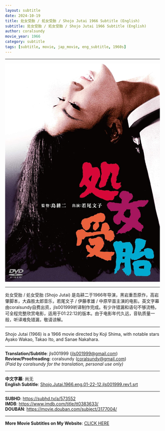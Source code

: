 ```yaml
---
layout: subtitle
date: 2024-10-19
title: 处女受胎 / 処女受胎 / Shojo Jutai 1966 Subtitle (English)
subtitle: 处女受胎 / 処女受胎 / Shojo Jutai 1966 Subtitle (English)
author: coralsundy
movie_year: 1966
category: subtitle
tags: [subtitle, movie, jap_movie, eng_subtitle, 1960s]
---
```


------

<img src="../assets/tt0383633.jpg" alt="tt0383633_cover_art" />

------

处女受胎 / 処女受胎 (Shojo Jutai) 是岛耕二于1966年导演，黑岩重吾原作，高岩肇脚本，大森胜太郎音乐，若尾文子 / 伊藤孝雄 / 中原早苗主演的电影。英文字幕由coralsundy自费出资，jls001999听译制作完成。有少许错漏和语句不够流畅，可全程完整欣赏电影，适用于01:22:12的版本。由于电影年代久远，音轨质量一般，听译难免错漏，敬请谅解。

------

Shojo Jutai (1966) is a 1966 movie directed by Koji Shima, with notable stars Ayako Wakao, Takao Ito, and Sanae Nakahara.

------

**Translation/Subtitle**: jls001999 (jls001999@gmail.com)<br>
**Review/Proofreading**: coralsundy (coralsundy@gmail.com)<br>
*(Paid by coralsundy for the translation, personal use only)*

------

**中文字幕**: 尚无<br>
**English Subtitle**: [Shojo.Jutai.1966.eng.01-22-12.jls001999.rev1.srt](../subtitles/Shojo.Jutai.1966.eng.01-22-12.jls001999.rev1.srt)

------

**SUBHD**: <https://subhd.tv/a/573552><br>
**IMDB**: <https://www.imdb.com/title/tt0383633/><br>
**DOUBAN**: <https://movie.douban.com/subject/3177004/>


------

**More Movie Subtitles on My Website**: <a href='{% post_url 2021-01-10-subtitles-summary-list %}'>CLICK HERE</a>


